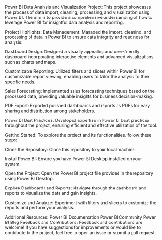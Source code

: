 Power BI Data Analysis and Visualization Project: 
This project showcases the process of data import, cleaning, processing, and visualization using Power BI. The aim is to provide a comprehensive understanding of how to leverage Power BI for insightful data analysis and reporting.

Project Highlights:
Data Management: Managed the import, cleaning, and processing of data in Power BI to ensure data integrity and readiness for analysis.

Dashboard Design: Designed a visually appealing and user-friendly dashboard incorporating interactive elements and advanced visualizations such as charts and maps.

Customizable Reporting: Utilized filters and slicers within Power BI for customizable report viewing, enabling users to tailor the analysis to their specific needs.

Sales Forecasting: Implemented sales forecasting techniques based on the processed data, providing valuable insights for business decision-making.

PDF Export: Exported polished dashboards and reports as PDFs for easy sharing and distribution among stakeholders.

Power BI Best Practices: Developed expertise in Power BI best practices throughout the project, ensuring efficient and effective utilization of the tool.

Getting Started:
To explore the project and its functionalities, follow these steps:

Clone the Repository: Clone this repository to your local machine.

Install Power BI: Ensure you have Power BI Desktop installed on your system.

Open the Project: Open the Power BI project file provided in the repository using Power BI Desktop.

Explore Dashboards and Reports: Navigate through the dashboard and reports to visualize the data and gain insights.

Customize and Analyze: Experiment with filters and slicers to customize the reports and perform your analysis.

Additional Resources:
Power BI Documentation
Power BI Community
Power BI Blog
Feedback and Contributions:
Feedback and contributions are welcome! If you have suggestions for improvements or would like to contribute to the project, feel free to open an issue or submit a pull request.

